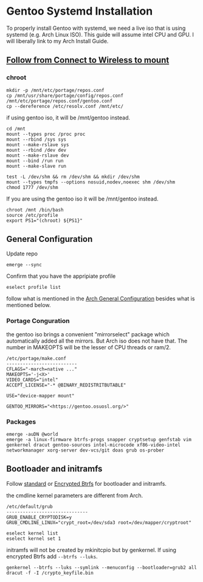 # Gentoo Systemd Installation

To properly install Gentoo with systemd, we need a live iso that is using systemd (e.g. Arch Linux ISO). This guide will assume intel CPU and GPU. I will liberally link to my Arch Install Guide.

## [Follow from Connect to Wireless to mount](https://github.com/EdvinAlvarado/configs/blob/master/Arch/install.md#installation)

### chroot

```
mkdir -p /mnt/etc/portage/repos.conf
cp /mnt/usr/share/portage/config/repos.conf /mnt/etc/portage/repos.conf/gentoo.conf
cp --dereference /etc/resolv.conf /mnt/etc/
```

if using gentoo iso, it will be /mnt/gentoo instead.
```
cd /mnt
mount --types proc /proc proc
mount --rbind /sys sys
mount --make-rslave sys
mount --rbind /dev dev
mount --make-rslave dev
mount --bind /run run
mount --make-slave run

test -L /dev/shm && rm /dev/shm && mkdir /dev/shm
mount --types tmpfs --options nosuid,nodev,noexec shm /dev/shm
chmod 1777 /dev/shm
```

If you are using the gentoo iso it will be /mnt/gentoo instead.
```
chroot /mnt /bin/bash
source /etc/profile
export PS1="(chroot) ${PS1}"
```

## General Configuration
Update repo
```
emerge --sync
```

Confirm that you have the appripiate profile
```
eselect profile list
```

follow what is mentioned in the [Arch General Configuration](https://github.com/EdvinAlvarado/configs/blob/master/Arch/install.md#general-configuration) besides what is mentioned below.

### Portage Conguration
the gentoo iso brings a convenient "mirrorselect" package which automatically added all the mirrors. But Arch iso does not have that. The number in MAKEOPTS will be the lesser of CPU threads or ram/2.
```
/etc/portage/make.conf
--------------------------
CFLAGS="-march=native ..."
MAKEOPTS='-j<X>'
VIDEO_CARDS="intel"
ACCEPT_LICENSE="-* @BINARY_REDISTRITBUTABLE"

USE="device-mapper mount"

GENTOO_MIRRORS="<https://gentoo.osuosl.org/>"
```

### Packages
```
emerge -auDN @world
emerge -a linux-firmware btrfs-progs snapper cryptsetup genfstab vim genkernel dracut gentoo-sources intel-microcode xf86-video-intel networkmanager xorg-server dev-vcs/git doas grub os-prober
```


## Bootloader and initramfs


Follow [standard](https://github.com/EdvinAlvarado/configs/blob/master/Arch/install.md#general-configuration) or [Encrypted Btrfs](https://github.com/EdvinAlvarado/configs/blob/master/Arch/Encrypted%20Btrfs.md#configure-mkinitcpio) for bootloader and initramfs.

the cmdline kernel parameters are different from Arch.
```
/etc/default/grub
------------------------------
GRUB_ENABLE_CRYPTODISK=y
GRUB_CMDLINE_LINUX="crypt_root=/dev/sda3 root=/dev/mapper/cryptroot"
```

```
eselect kernel list
eselect kernel set 1
```

initramfs will not be created by mkinitcpio but by genkernel. If using encrypted Btrfs add ```--btrfs --luks```.
```
genkernel --btrfs --luks --symlink --menuconfig --bootloader=grub2 all
dracut -f -I /crypto_keyfile.bin
```
